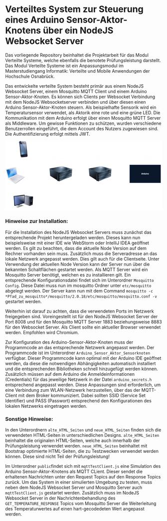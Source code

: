 # Verteiltes System zur Steuerung eines Arduino Sensor-Aktor-Knotens über ein NodeJS Websocket Server

Das vorliegende Repository beinhaltet die Projektarbeit für das Modul Verteilte Systeme, welche ebenfalls die benotete Prüfungsleistung darstellt. Das Modul Verteilte Systeme ist ein Anpassungsmodul im Masterstudiengang Informatik: Verteilte und Mobile Anwendungen der Hochschule Osnabrück.

Das entwickelte verteilte System besteht primär aus einem NodeJS Websocket Server, einem Mosquitto MQTT Client und einem Arduino Sensor-Aktor-Knoten. Es können sich Clients per Websocket Verbindung mit dem NodeJS Websocketserver verbinden und über diesen einen Arduino Sensor-Aktor-Knoten steuern. Als beispielhafte Sensorik wird ein Temperatursensor verwendet, als Aktorik eine rote und eine grüne LED. Die Kommunikation mit dem Arduino erfolgt über einen Mosquitto MQTT Server als Middleware. Um gewisse Funktionen zu schützen, wurden verschiedene Benutzerrollen eingeführt, die dem Account des Nutzers zugewiesen sind. Die Authentifizierung erfolgt mittels JWT.

<img src='https://github.com/FrederikHuevet/VS_Abschlussprojekt/blob/cedac0f43abf1fcd5608d28983308b629bb55b5b/Distributed_System_XL.png' align: center>

### Hinweise zur Installation:

Für die Installation des NodeJS Websocket Servers muss zunächst das entsprechende Projekt heruntergeladen werden. Dieses kann nun beispielsweise mit einer IDE wie WebStorm oder IntelliJ IDEA geöffnet werden. Es gilt zu beachten, dass die aktuelle Node Version auf dem Rechner vorhanden sein muss. Zusätzlich muss die Serveradresse an das lokale Netzwerk angepasst werden. Dies gilt auch für die Clientseite. Unter Verwendung der aktuellen Node Version kann der Server nun über die bekannten Schaltflächen gestartet werden.
Als MQTT Server wird ein Mosquitto Server benötigt, welchen es zu installieren gilt. Ein entsprechende Konfigurationsdatei findet sich im Unterordner ```Mosquitto Config```. Diese Datei muss nun im mosquitto Ordner unter ```etc/mosquitto``` abgelegt werden. Der Server kann nun mit dem Command ```mosquitto -c *Pfad_zu_mosquitto*/mosquitto/2.0.18/etc/mosquitto/mosquitto.conf -v``` gestartet werden. 

Weiterhin ist darauf zu achten, dass die verwendeten Ports im Netzwerk freigegeben sind. Voreingestellt ist für den NodeJS Websocket Server der Port 8008 und für den Mosquitto MQTT Server 1883 beziehungsweise 8883 für den Websocket Server.
Als Client sollte ein aktueller Browser verwendet werden. Empfohlen wird Chromium.

Zur Konfiguration des Arduino-Sensor-Aktor-Knoten muss der Programmcode an das entsprechende Netzwerk angepasst werden. Der Programmcode ist im Unterordner ```Arduino_Sensor_Aktor_Sensorknoten``` verfügbar. Dieser Programmcode kann optimal mit der Arduino IDE geöffnet werden, da diese die notwendigen Abhängigkeiten automatisch installiert und die entsprechenden Bibliotheken schnell hinzugefügt werden können. Zusätzlich müssen auf dem Arduino die Anmeldeinformationen (Credentials) für das jeweilige Netzwerk in der Datei ```arduino_secrets.h``` entsprechend angepasst werden. Diese Anpassungen sind erforderlich, um eine Verbindung zum WLAN-Netzwerk herzustellen, über das der MQTT-Client mit dem Broker kommuniziert. Dabei sollten SSID (Service Set Identifier) und PASS (Passwort) entsprechend den Konfigurationen des lokalen Netzwerks eingetragen werden.

### Sonstige Hinweise:

In den Unterordnern ```alte_HTML_Seiten``` und ```neue_HTML_Seiten``` finden sich die verwendeten HTML-Seiten in unterschiedlichen Designs. ```alte_HTML_Seiten``` beinhaltet die originalen HTML-Seiten, welche auch innerhalb der Prüfungsleistung verwendet werden. ```neue_HTML_Seiten``` beinhaltet mit Bootstrap optimierte HTML-Seiten, die zu Testzwecken verwendet werden können. Diese sind nicht Teil der Prüfungsleistung!

Im Unterordner ```public```findet sich mit ```mqttTestClient.js``` eine Simulation des Arduino Sensor-Aktor-Knotens als MQTT CLient. Dieser sendet die erhaltenen Nachrichten unter den Request Topics auf den Response Topics zurück. Um das System in einer simulierten Umgebung zu testen, muss neben dem NodeJS Websocket Server und Mosquitto Server auch  ```mqttTestClient.js``` gestartet werden. Zusätzlich muss im NodeJS Websocket Server in der Nachrichtenbehandlung des ```GET_TEMPERATURE_RESPONSE``` Topics vom Mosquitto Server die Weiterleitung des Temperaturwertes auf einen hart-gecodedeten Wert angepasst werden.
